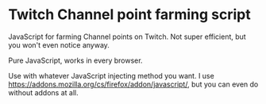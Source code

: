# Twitch Channel point farming script
JavaScript for farming Channel points on Twitch. Not super efficient, but you won't even notice anyway.

Pure JavaScript, works in every browser.

Use with whatever JavaScript injecting method you want. I use https://addons.mozilla.org/cs/firefox/addon/javascript/, but you can even do without addons at all.
